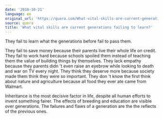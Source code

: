 ```yaml
---
date: '2018-10-21'
language: en
original_url: 'https://quora.com/What-vital-skills-are-current-generations-failing-to-learn/answer/Clément-Renaud'
source: quora
title: 'What vital skills are current generations failing to learn?'
---
```


They fail to learn what the generations before fail to pass them.

They fail to save money because their parents live their whole life on
credit. They fail to work hard because schools spoiled them instead of
teaching them the value of building things by themselves. They lack
empathy because they parents didn 't even raise an eyebrow while looking
to death and war on TV every night. They think they deserve more because
society made them think they were so important. They don 't know the
first think about nature and agriculture because all food they ever ate
came from Walmart.

Inheritance is the most decisive factor in life, despite all human
efforts to invent something fairer. The effects of breeding and
education are visible over generations. The failures and flaws of a
generation are the the reflects of the previous ones.
